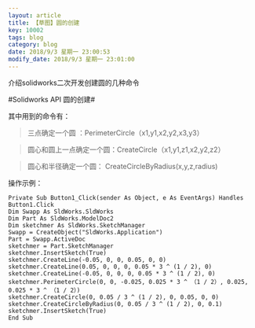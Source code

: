 ```yaml
---
layout: article
title: 【草图】圆的创建
key: 10002
tags: blog
category: blog
date: 2018/9/3 星期一 23:00:53 
modify_date: 2018/9/3 星期一 23:01:00 
---
```


介绍solidworks二次开发创建圆的几种命令

<!--more-->

#Solidworks API 圆的创建#

其中用到的命令有：

> 三点确定一个圆 ：PerimeterCircle（x1,y1,x2,y2,x3,y3）

> 圆心和圆上一点确定一个圆：CreateCircle（x1,y1,z1,x2,y2,z2）

>圆心和半径确定一个圆： CreateCircleByRadius(x,y,z,radius)


操作示例：



    Private Sub Button1_Click(sender As Object, e As EventArgs) Handles Button1.Click
    Dim Swapp As SldWorks.SldWorks
    Dim Part As SldWorks.ModelDoc2
    Dim sketchmer As SldWorks.SketchManager
    Swapp = CreateObject("SldWorks.Application")
    Part = Swapp.ActiveDoc
    sketchmer = Part.SketchManager
    sketchmer.InsertSketch(True)
    sketchmer.CreateLine(-0.05, 0, 0, 0.05, 0, 0)
    sketchmer.CreateLine(0.05, 0, 0, 0, 0.05 * 3 ^ (1 / 2), 0)
    sketchmer.CreateLine(-0.05, 0, 0, 0, 0.05 * 3 ^ (1 / 2), 0)
    sketchmer.PerimeterCircle(0, 0, -0.025, 0.025 * 3 ^ （1 / 2）, 0.025, 0.025 * 3 ^ （1 / 2）)
    sketchmer.CreateCircle(0, 0.05 / 3 ^ (1 / 2), 0, 0.05, 0, 0)
    sketchmer.CreateCircleByRadius(0, 0.05 / 3 ^ (1 / 2), 0, 0.1)
    sketchmer.InsertSketch(True)
    End Sub



